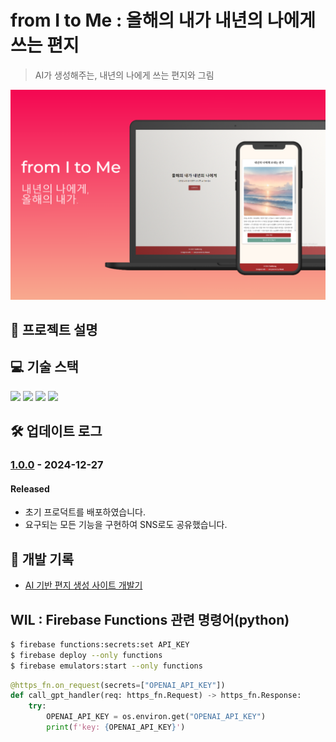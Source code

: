 # from I to Me : 올해의 내가 내년의 나에게 쓰는 편지

> AI가 생성해주는, 내년의 나에게 쓰는 편지와 그림

![screenshot](./docs/screenshot.png)

## :rocket: 프로젝트 설명

## 💻 기술 스택

<div>
<img src="https://img.shields.io/badge/react-61DAFB?style=for-the-badge&logo=react&logoColor=black">
<img src="https://img.shields.io/badge/mui-007FFF?style=for-the-badge&logo=mui&logoColor=black">
<img src="https://img.shields.io/badge/flask-000000?style=for-the-badge&logo=flask&logoColor=white">
<img src="https://img.shields.io/badge/firebase-DD2C00?style=for-the-badge&logo=firebase&logoColor=black">
</div>

## 🛠 업데이트 로그

### [1.0.0]() - 2024-12-27

#### Released

- 초기 프로덕트를 배포하였습니다.
- 요구되는 모든 기능을 구현하여 SNS로도 공유했습니다.

## 📖 개발 기록

- [AI 기반 편지 생성 사이트 개발기](https://taebbong.github.io/)

## WIL : Firebase Functions 관련 명령어(python)

```bash
$ firebase functions:secrets:set API_KEY
$ firebase deploy --only functions
$ firebase emulators:start --only functions
```

```python
@https_fn.on_request(secrets=["OPENAI_API_KEY"])
def call_gpt_handler(req: https_fn.Request) -> https_fn.Response:
    try:
        OPENAI_API_KEY = os.environ.get("OPENAI_API_KEY")
        print(f'key: {OPENAI_API_KEY}')
```